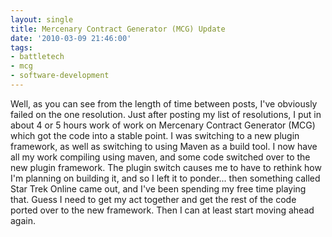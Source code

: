 ```yaml
---
layout: single
title: Mercenary Contract Generator (MCG) Update
date: '2010-03-09 21:46:00'
tags:
- battletech
- mcg
- software-development
---
```


Well, as you can see from the length of time between posts, I've obviously failed on the one resolution. Just after posting my list of resolutions, I put in about 4 or 5 hours work of work on Mercenary Contract Generator (MCG) which got the code into a stable point. I was switching to a new plugin framework, as well as switching to using Maven as a build tool. I now have all my work compiling using maven, and some code switched over to the new plugin framework. The plugin switch causes me to have to rethink how I'm planning on building it, and so I left it to ponder... then something called Star Trek Online came out, and I've been spending my free time playing that. Guess I need to get my act together and get the rest of the code ported over to the new framework. Then I can at least start moving ahead again.

